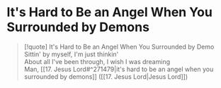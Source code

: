 # It's Hard to Be an Angel When You Surrounded by Demons

> [!quote] It's Hard to Be an Angel When You Surrounded by Demo
Sittin' by myself, I'm just thinkin'  
About all I've been through, I wish I was dreaming  
Man, [[17. Jesus Lord#^271479|it's hard to be an angel when you surrounded by demons]] ([[17. Jesus Lord|Jesus Lord]])
